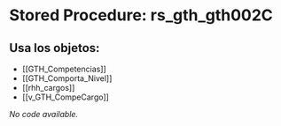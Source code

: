 # Stored Procedure: rs_gth_gth002C

## Usa los objetos:
- [[GTH_Competencias]]
- [[GTH_Comporta_Nivel]]
- [[rhh_cargos]]
- [[v_GTH_CompeCargo]]

*No code available.*
